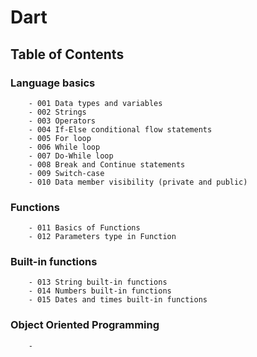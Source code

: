 # Dart

## Table of Contents

### Language basics

        - 001 Data types and variables
        - 002 Strings
        - 003 Operators
        - 004 If-Else conditional flow statements
        - 005 For loop
        - 006 While loop
        - 007 Do-While loop
        - 008 Break and Continue statements
        - 009 Switch-case
        - 010 Data member visibility (private and public)
  
### Functions 
        
        - 011 Basics of Functions
        - 012 Parameters type in Function

### Built-in functions
        
        - 013 String built-in functions
        - 014 Numbers built-in functions
        - 015 Dates and times built-in functions

### Object Oriented Programming
        
        - 
